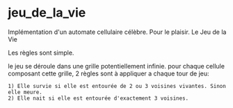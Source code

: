 # jeu_de_la_vie
Implémentation d'un automate cellulaire célèbre. Pour le plaisir.
Le Jeu de la Vie

Les règles sont simple.

le jeu se déroule dans une grille potentiellement infinie.
pour chaque cellule composant cette grille, 2 règles sont à appliquer a chaque tour de jeu:

    1) Elle survie si elle est entourée de 2 ou 3 voisines vivantes. Sinon elle meure.
    2) Elle nait si elle est entourée d'exactement 3 voisines.
